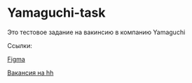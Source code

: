 # Yamaguchi-task
Это тестовое задание на вакинсию в компанию Yamaguchi

Ссылки:

[Figma](https://www.figma.com/file/jAfRB76D6Y69PjuuUHW41H/Тестовое-задание-для-верстальщика.?type=design&node-id=0-1&t=lbrmrf8W3ie1AKOr-0)

[Вакансия на hh](https://hh.ru/vacancy/80108732?hhtmFrom=chat)